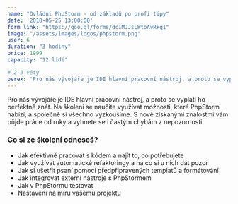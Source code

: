 ```yaml
---
name: "Ovládni PhpStorm - od základů po profi tipy"
date: '2018-05-25 13:00:00'
form_link: "https://goo.gl/forms/dcIMJJsLWtoAvRkg1"
image: "/assets/images/logos/phpstorm.png"
user: 6
duration: "3 hodiny"
price: 1999
capacity: "12 lidí"

# 2-3 věty
perex: 'Pro nás vývojáře je IDE hlavní pracovní nástroj, a proto se vyplatí ho perfektně znát. Na školení se naučíte využívat možnosti, které PhpStorm nabízí, a společně si všechno vyzkoušíme.'
---
```


Pro nás vývojáře je IDE hlavní pracovní nástroj, a proto se vyplatí ho perfektně znát. Na školení se naučíte využívat možnosti, které PhpStorm nabízí, a společně si všechno vyzkoušíme. S nově získanými znalostmi vám půjde práce od ruky a vyhnete se i častým chybám z nepozornosti.

### Co si ze školení odneseš?

- Jak efektivně pracovat s kódem a najít to, co potřebujete
- Jak využívat automatické refaktoringy a na co si u nich dát pozor
- Jak si ušetřit psaní pomocí předpřipravených templatů a formátování
- Jak integrovat externí nástroje s PhpStormem
- Jak v PhpStormu testovat
- Nastavení na míru vašemu projektu
